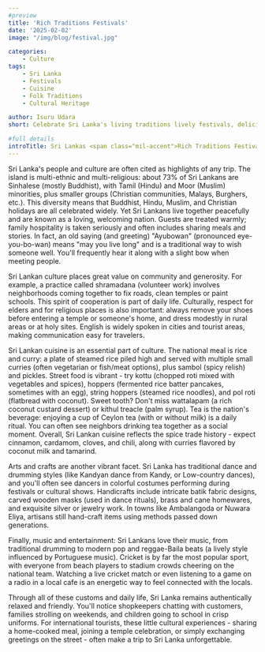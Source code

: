```yaml
---
#preview
title: 'Rich Traditions Festivals'
date: '2025-02-02'
image: "/img/blog/festival.jpg"

categories:
    - Culture
tags:
    - Sri Lanka
    - Festivals
    - Cuisine
    - Folk Traditions
    - Cultural Heritage

author: Isuru Udara
short: Celebrate Sri Lanka's living traditions lively festivals, delicious food customs, and folk practices that give the country its character. 

#full details
introTitle: Sri Lankas <span class="mil-accent">Rich Traditions Festivals</span> Cuisine and Cultural Practices
---
```


Sri Lanka's people and culture are often cited as highlights of any trip. The island is multi-ethnic and multi-religious: about 73% of Sri Lankans are Sinhalese (mostly Buddhist), with Tamil (Hindu) and Moor (Muslim) minorities, plus smaller groups (Christian communities, Malays, Burghers, etc.). This diversity means that Buddhist, Hindu, Muslim, and Christian holidays are all celebrated widely. Yet Sri Lankans live together peacefully and are known as a loving, welcoming nation. Guests are treated warmly; family hospitality is taken seriously and often includes sharing meals and stories. In fact, an old saying (and greeting) "Ayubowan" (pronounced eye-you-bo-wan) means "may you live long" and is a traditional way to wish someone well. You'll frequently hear it along with a slight bow when meeting people.

Sri Lankan culture places great value on community and generosity. For example, a practice called shramadana (volunteer work) involves neighborhoods coming together to fix roads, clean temples or paint schools. This spirit of cooperation is part of daily life. Culturally, respect for elders and for religious places is also important: always remove your shoes before entering a temple or someone's home, and dress modestly in rural areas or at holy sites. English is widely spoken in cities and tourist areas, making communication easy for travelers.

Sri Lankan cuisine is an essential part of culture. The national meal is rice and curry: a plate of steamed rice piled high and served with multiple small curries (often vegetarian or fish/meat options), plus sambol (spicy relish) and pickles. Street food is vibrant - try kottu (chopped roti mixed with vegetables and spices), hoppers (fermented rice batter pancakes, sometimes with an egg), string hoppers (steamed rice noodles), and pol roti (flatbread with coconut). Sweet tooth? Don't miss wattalapam (a rich coconut custard dessert) or kithul treacle (palm syrup). Tea is the nation's beverage: enjoying a cup of Ceylon tea (with or without milk) is a daily ritual. You can often see neighbors drinking tea together as a social moment. Overall, Sri Lankan cuisine reflects the spice trade history - expect cinnamon, cardamom, cloves, and chili, along with curries flavored by coconut milk and tamarind.

Arts and crafts are another vibrant facet. Sri Lanka has traditional dance and drumming styles (like Kandyan dance from Kandy, or Low-country dances), and you'll often see dancers in colorful costumes performing during festivals or cultural shows. Handicrafts include intricate batik fabric designs, carved wooden masks (used in dance rituals), brass and cane homewares, and exquisite silver or jewelry work. In towns like Ambalangoda or Nuwara Eliya, artisans still hand-craft items using methods passed down generations.

Finally, music and entertainment: Sri Lankans love their music, from traditional drumming to modern pop and reggae-Baila beats (a lively style influenced by Portuguese music). Cricket is by far the most popular sport, with everyone from beach players to stadium crowds cheering on the national team. Watching a live cricket match or even listening to a game on a radio in a local cafe is an energetic way to feel connected with the locals.

Through all of these customs and daily life, Sri Lanka remains authentically relaxed and friendly. You'll notice shopkeepers chatting with customers, families strolling on weekends, and children going to school in crisp uniforms. For international tourists, these little cultural experiences - sharing a home-cooked meal, joining a temple celebration, or simply exchanging greetings on the street - often make a trip to Sri Lanka unforgettable.

